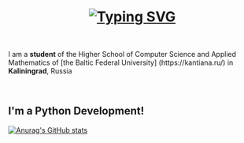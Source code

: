<h1 align = "center">
<a href="https://git.io/typing-svg"><img src="https://readme-typing-svg.herokuapp.com?font=Fira+Code&size=75&duration=1500&pause=600&theme=dracula&background=000000EE&center=true&vCenter=true&multiline=true&width=1920&height=384&lines=Hello+everyone!;My+name+is+Polina+Kiseleva;Welcome+to+my+README" alt="Typing SVG" /></a>
</h1>
<br>
<p>I am a <b>student</b> of the Higher School of Computer Science and Applied Mathematics of [the Baltic Federal University] (https://kantiana.ru/) in <b>Kaliningrad</b>, Russia </p>
<br>

## I'm а  Python Development!

[![Anurag's GitHub stats](https://github-readme-stats.vercel.app/api?username=polinakiseleva&show_icons=true&theme=dracula)](https://github.com/polinakiseleva?tab=repositories)

<!--
**polinakiseleva/polinakiseleva** is a ✨ _special_ ✨ repository because its `README.md` (this file) appears on your GitHub profile.


![Anurag's GitHub stats](https://github-readme-stats.vercel.app/api?username=polinakiseleva&show_icons=true&theme=radical)
Here are some ideas to get you started:
- 🔭 I’m currently working on ...
- 🌱 I’m currently learning ...
- 👯 I’m looking to collaborate on ...
- 🤔 I’m looking for help with ...
- 💬 Ask me about ...
- 📫 How to reach me: ...
- 😄 Pronouns: ...
- ⚡ Fun fact: ...
-->

